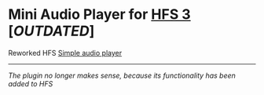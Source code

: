 # **Mini Audio Player for [HFS 3](https://github.com/rejetto/hfs)** [*OUTDATED*]
Reworked HFS [Simple audio player](https://github.com/rejetto/simple-player)

-------------------------------------
*The plugin no longer makes sense, because its functionality has been added to HFS*
